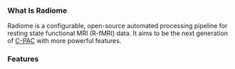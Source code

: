 ### What Is Radiome

Radiome is a configurable, open-source automated processing pipeline for resting state functional MRI (R-fMRI) data. It aims to be the next generation of [C-PAC](https://fcp-indi.github.io/docs/user/index#) with more powerful features.

### Features
